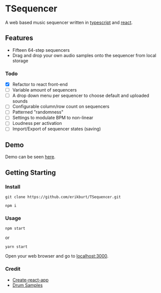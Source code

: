 # TSequencer

A web based music sequencer written in [typescript](https://www.typescriptlang.org/) and [react](https://reactjs.org/).

## Features

- Fifteen 64-step sequencers
- Drag and drop your own audio samples onto the sequencer from local storage

### Todo

- [x] Refactor to react front-end
- [ ] Variable amount of sequencers
- [ ] A drop down menu per sequencer to choose default and uploaded sounds
- [ ] Configurable column/row count on sequencers
- [ ] Patterned "randomness"
- [ ] Settings to modulate BPM to non-linear
- [ ] Loudness per activation
- [ ] Import/Export of sequencer states (saving)

## Demo

Demo can be seen [here](https://erikburt.github.io/TSequencer/).

## Getting Starting

### Install

`git clone https://github.com/erikburt/TSequencer.git`

`npm i`

### Usage

`npm start`

or

`yarn start`

Open your web browser and go to [localhost:3000](http://localhost:3000/).

### Credit

- [Create-react-app](https://github.com/facebook/create-react-app)
- [Drum Samples](https://www.musicradar.com/news/drums/sampleradar-1000-free-drum-samples-229460)
